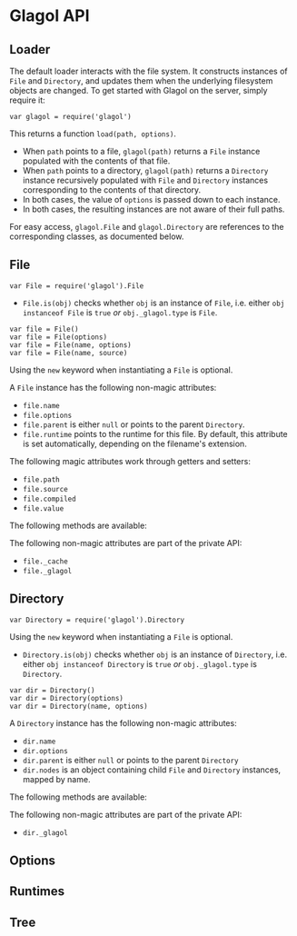 # Glagol API

## Loader

The default loader interacts with the file system. It constructs instances of
`File` and `Directory`, and updates them when the underlying filesystem objects
are changed. To get started with Glagol on the server, simply require it:

```
var glagol = require('glagol')
```

This returns a function `load(path, options)`.

* When `path` points to a file, `glagol(path)` returns a `File` instance
  populated with the contents of that file.
* When `path` points to a directory, `glagol(path)` returns a `Directory`
  instance recursively populated with `File` and `Directory` instances
  corresponding to the contents of that directory.
* In both cases, the value of `options` is passed down to each instance.
* In both cases, the resulting instances are not aware of their full paths.

For easy access, `glagol.File` and `glagol.Directory` are references to the
corresponding classes, as documented below.

## File

```
var File = require('glagol').File
```

* `File.is(obj)` checks whether `obj` is an instance of `File`, i.e.
  either `obj instanceof File` is `true` *or* `obj._glagol.type` is `File`.

```
var file = File()
var file = File(options)
var file = File(name, options)
var file = File(name, source)
```

Using the `new` keyword when instantiating a `File` is optional.

A `File` instance has the following non-magic attributes:

* `file.name`
* `file.options`
* `file.parent` is either `null` or points to the parent `Directory`.
* `file.runtime` points to the runtime for this file. By default, this
  attribute is set automatically, depending on the filename's extension.

The following magic attributes work through getters and setters:
* `file.path`
* `file.source`
* `file.compiled`
* `file.value`

The following methods are available:

The following non-magic attributes are part of the private API:
* `file._cache`
* `file._glagol`

## Directory

```
var Directory = require('glagol').Directory
```

Using the `new` keyword when instantiating a `File` is optional.

* `Directory.is(obj)` checks whether `obj` is an instance of `Directory`, i.e.
  either `obj instanceof Directory` is `true` *or* `obj._glagol.type` is
  `Directory`.

```
var dir = Directory()
var dir = Directory(options)
var dir = Directory(name, options)
```

A `Directory` instance has the following non-magic attributes:
* `dir.name`
* `dir.options`
* `dir.parent` is either `null` or points to the parent `Directory`
* `dir.nodes` is an object containing child `File` and `Directory` instances,
  mapped by name.

The following methods are available:

The following non-magic attributes are part of the private API:
* `dir._glagol`

## Options

## Runtimes

## Tree
